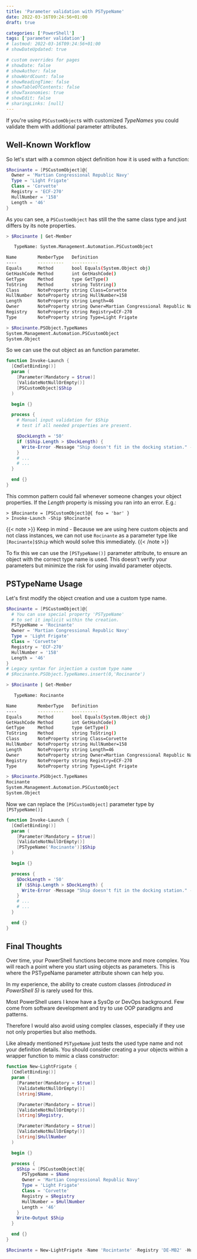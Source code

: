 ```yaml
---
title: 'Parameter validation with PSTypeName'
date: 2022-03-16T09:24:56+01:00
draft: true

categories: ['PowerShell']
tags: ['parameter validation']
# lastmod: 2022-03-16T09:24:56+01:00
# showDateUpdated: true

# custom overrides for pages
# showDate: false
# showAuthor: false
# showWordCount: false
# showReadingTime: false
# showTableOfContents: false
# showTaxonomies: true
# showEdit: false
# sharingLinks: [null]
---
```


If you're using `PSCustomObject`s with customized _TypeNames_ you could validate them with additional parameter
attributes.

## Well-Known Workflow

So let's start with a common object definition how it is used with a function:

```powershell
$Rocinante = [PSCustomObject]@{
  Owner = 'Martian Congressional Republic Navy'
  Type = 'Light Frigate'
  Class = 'Corvette'
  Registry = 'ECF-270'
  HullNumber = '158'
  Length = '46'
}
```

As you can see, a `PSCustomObject` has still the the same class type and just differs by its note properties.

```bash
> $Rocinante | Get-Member

   TypeName: System.Management.Automation.PSCustomObject

Name        MemberType   Definition
----        ----------   ----------
Equals      Method       bool Equals(System.Object obj)
GetHashCode Method       int GetHashCode()
GetType     Method       type GetType()
ToString    Method       string ToString()
Class       NoteProperty string Class=Corvette
HullNumber  NoteProperty string HullNumber=158
Length      NoteProperty string Length=46
Owner       NoteProperty string Owner=Martian Congressional Republic Navy
Registry    NoteProperty string Registry=ECF-270
Type        NoteProperty string Type=Light Frigate

> $Rocinante.PSObject.TypeNames
System.Management.Automation.PSCustomObject
System.Object
```

So we can use the out object as an function parameter.

```powershell
function Invoke-Launch {
  [CmdletBinding()]
  param (
    [Parameter(Mandatory = $true)]
    [ValidateNotNullOrEmpty()]
    [PSCustomObject]$Ship
  )

  begin {}

  process {
    # Manual input validation for $Ship
    # test if all needed properties are present.

    $DockLength = '50'
    if ($Ship.Length > $DockLength) {
      Write-Error -Message "Ship doesn't fit in the docking station." -ErrorAction 'Stop'
    }
    # ...
    # ...
  }

  end {}
}
```

This common pattern could fail whenever someone changes your object properties. If the _Length_ property is missing you ran into an error. E.g.:

```console
> $Rocinante = [PSCustomObject]@{ foo = 'bar' }
> Invoke-Launch -Ship $Rocinante
```

{{< note >}}
Keep in mind - Because we are using here custom objects and not class instances, we can not use `Rocinante` as a parameter type like `[Rocinante]$Ship` which would solve this immediately.
{{< /note >}}

To fix this we can use the `[PSTypeName()]` parameter attribute, to ensure an object with the correct type name is used. This doesn't verify your parameters but minimize the risk for using invalid parameter objects.

## PSTypeName Usage

Let's first modify the object creation and use a custom type name.

```powershell
$Rocinante = [PSCustomObject]@{
  # You can use special property 'PSTypeName'
  # to set it implicit within the creation.
  PSTypeName = 'Rocinante'
  Owner = 'Martian Congressional Republic Navy'
  Type = 'Light Frigate'
  Class = 'Corvette'
  Registry = 'ECF-270'
  HullNumber = '158'
  Length = '46'
}
# Legacy syntax for injection a custom type name
# $Rocinante.PSObject.TypeNames.insert(0,'Rocinante')
```

```bash
> $Rocinante | Get-Member

   TypeName: Rocinante

Name        MemberType   Definition
----        ----------   ----------
Equals      Method       bool Equals(System.Object obj)
GetHashCode Method       int GetHashCode()
GetType     Method       type GetType()
ToString    Method       string ToString()
Class       NoteProperty string Class=Corvette
HullNumber  NoteProperty string HullNumber=158
Length      NoteProperty string Length=46
Owner       NoteProperty string Owner=Martian Congressional Republic Navy
Registry    NoteProperty string Registry=ECF-270
Type        NoteProperty string Type=Light Frigate

> $Rocinante.PSObject.TypeNames
Rocinante
System.Management.Automation.PSCustomObject
System.Object
```

Now we can replace the `[PSCustomObject]` parameter type by `[PSTypeName()]`

```powershell
function Invoke-Launch {
  [CmdletBinding()]
  param (
    [Parameter(Mandatory = $true)]
    [ValidateNotNullOrEmpty()]
    [PSTypeName('Rocinante')]$Ship
  )

  begin {}

  process {
    $DockLength = '50'
    if ($Ship.Length > $DockLength) {
      Write-Error -Message "Ship doesn't fit in the docking station." -ErrorAction 'Stop'
    }
    # ...
    # ...
  }

  end {}
}
```

## Final Thoughts

Over time, your PowerShell functions become more and more complex. You will reach a point where you start using
objects as parameters. This is where the PSTypeName parameter attribute shown can help you.

In my experience, the ability to create custom classes _(introduced in PowerShell 5)_ is rarely used for this.

Most PowerShell users I know have a SysOp or DevOps background. Few come from software development and try to use
OOP paradigms and patterns.

Therefore I would also avoid using complex classes, especially if they use not only properties but also methods.

Like already mentioned `PSTypeName` just tests the used type name and not your definition details.
You should consider creating a your objects within a wrapper function to mimic a class constructor:

```powershell
function New-LightFrigate {
  [CmdletBinding()]
  param (
    [Parameter(Mandatory = $true)]
    [ValidateNotNullOrEmpty()]
    [string]$Name,

    [Parameter(Mandatory = $true)]
    [ValidateNotNullOrEmpty()]
    [string]$Registry,

    [Parameter(Mandatory = $true)]
    [ValidateNotNullOrEmpty()]
    [string]$HullNumber
  )

  begin {}

  process {
    $Ship = [PSCustomObject]@{
      PSTypeName = $Name
      Owner = 'Martian Congressional Republic Navy'
      Type = 'Light Frigate'
      Class = 'Corvette'
      Registry = $Registry
      HullNumber = $HullNumber
      Length = '46'
    }
    Write-Output $Ship
  }

  end {}
}

$Rocinante = New-LightFrigate -Name 'Rocintante' -Registry 'DE-MB2' -HullNumber '158'
```
